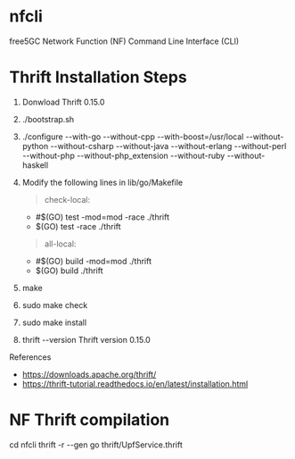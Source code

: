 # nfcli
free5GC Network Function (NF) Command Line Interface (CLI) 


# Thrift Installation Steps
1) Donwload Thrift 0.15.0
2) ./bootstrap.sh
3) ./configure --with-go --without-cpp  --with-boost=/usr/local --without-python --without-csharp --without-java --without-erlang --without-perl --without-php --without-php_extension --without-ruby --without-haskell
4) Modify the following lines in lib/go/Makefile
    > check-local:
      * #$(GO) test -mod=mod -race ./thrift
      * $(GO) test -race ./thrift
        
    > all-local:
      * #$(GO) build -mod=mod ./thrift
      * $(GO) build ./thrift
5) make
6) sudo make check
7) sudo make install 
8) thrift --version
Thrift version 0.15.0

References
* https://downloads.apache.org/thrift/
* https://thrift-tutorial.readthedocs.io/en/latest/installation.html

# NF Thrift compilation
cd nfcli 
thrift -r --gen go thrift/UpfService.thrift
